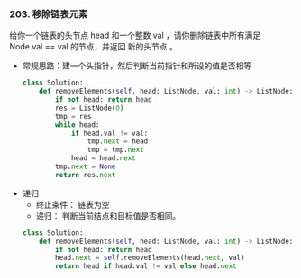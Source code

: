 ### 203. 移除链表元素

给你一个链表的头节点 head 和一个整数 val ，请你删除链表中所有满足 Node.val == val 的节点，并返回 新的头节点 。

- 常规思路：建一个头指针，然后判断当前指针和所设的值是否相等
  ```python
  class Solution:
      def removeElements(self, head: ListNode, val: int) -> ListNode:
          if not head: return head
          res = ListNode(0)
          tmp = res
          while head:
              if head.val != val:
                  tmp.next = head
                  tmp = tmp.next
              head = head.next
          tmp.next = None
          return res.next
  ```
- 递归
  - 终止条件： 链表为空
  - 递归： 判断当前结点和目标值是否相同。
  ```python
  class Solution:
      def removeElements(self, head: ListNode, val: int) -> ListNode:
          if not head: return head
          head.next = self.removeElements(head.next, val)
          return head if head.val != val else head.next
  ```



